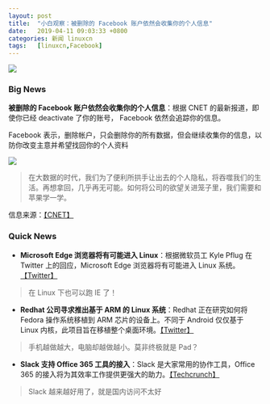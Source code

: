 ```yaml
---
layout: post
title:	"小白观察：被删除的 Facebook 账户依然会收集你的个人信息"
date:	2019-04-11 09:03:33 +0800 
categories:	新闻 linuxcn 
tags:	[linuxcn,Facebook]
---
```



![](/Asserts/Images//attachment/album/201904/11/090334y2b9hqtuhobtuutt.png)


### Big News


**被删除的 Facebook 账户依然会收集你的个人信息**：根据 CNET 的最新报道，即使你已经 deactivate 了你的账号， Facebook 依然会追踪你的信息。


Facebook 表示，删除帐户，只会删除你的所有数据，但会继续收集你的信息，以防你改变主意并希望找回你的个人资料


![](/Asserts/Images//attachment/album/201904/11/090317nf3xmjiluvd0ckzn.png)



> 
> 在大数据的时代，我们为了便利所拱手让出去的个人隐私，将吞噬我们的生活。再想拿回，几乎再无可能。如何将公司的欲望关进笼子里，我们需要和苹果学一学。
> 
> 
> 


信息来源：[【CNET】](https://www.cnet.com/news/facebook-is-still-tracking-you-after-you-deactivate-your-account/)


### Quick News


* **Microsoft Edge 浏览器将有可能进入 Linux**：根据微软员工 Kyle Pflug 在 Twitter 上的回应，Microsoft Edge 浏览器将有可能进入 Linux 系统。[【Twitter】](https://twitter.com/kylealden/status/1115307632124780545?ref_src=twsrc%5Etfw%7Ctwcamp%5Etweetembed%7Ctwterm%5E1115307632124780545&ref_url=https%3A%2F%2Fwww.omgubuntu.co.uk%2F2019%2F04%2Fmicrosoft-edge-may-come-to-linux-eventually-just-not-right-now)



> 
> 在 Linux 下也可以跑 IE 了！
> 
> 
>
* **Redhat 公司寻求推出基于 ARM 的 Linux 系统**：Redhat 正在研究如何将 Fedora 操作系统移植到 ARM 芯片的设备上。不同于 Android 仅仅基于 Linux 内核，此项目旨在移植整个桌面环境。[【Twitter】](https://twitter.com/nullr0ute/status/1114903426624704512?ref_src=twsrc%5Etfw%7Ctwcamp%5Etweetembed%7Ctwterm%5E1114903426624704512&ref_url=https%3A%2F%2Fwww.omgubuntu.co.uk%2F2019%2F04%2Fthings-are-looking-up-for-linux-on-arm-laptops)



> 
> 手机越做越大，电脑却越做越小。莫非终极就是 Pad？
> 
> 
>
* **Slack 支持 Office 365 工具的接入**：Slack 是大家常用的协作工具，Office 365 的接入将为其效率工作提供更强大的助力。[【Techcrunch】](https://techcrunch.cn/2019/04/10/slack-integration-with-office-365-one-more-step-toward-total-enterprise-integration/)



> 
> Slack 越来越好用了，就是国内访问不太好
> 
> 
>
